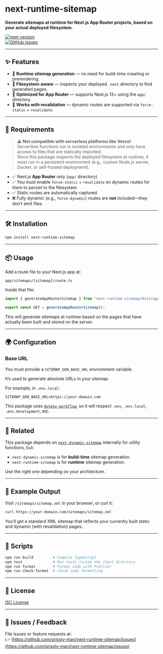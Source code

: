# next-runtime-sitemap

**Generate sitemaps at runtime for Next.js App Router projects, based on your actual deployed filesystem.**

[![npm version](https://img.shields.io/npm/v/next-runtime-sitemap.svg)](https://www.npmjs.com/package/next-runtime-sitemap)  
[![GitHub issues](https://img.shields.io/github/issues/grissly-man/next-runtime-sitemap.svg)](https://github.com/grissly-man/next-runtime-sitemap/issues)

---

## ✨ Features

- 🧠 **Runtime sitemap generation** — no need for build-time crawling or prerendering.
- 📂 **Filesystem-aware** — inspects your deployed `.next` directory to find generated pages.
- 🚀 **Optimized for App Router** — supports Next.js 13+ using the `app/` directory.
- 🔁 **Works with revalidation** — dynamic routes are supported via `force-static` + `revalidate`.

---

## 🚧 Requirements

> ⚠️ **Not compatible with serverless platforms like Vercel**  
> Serverless functions run in isolated environments and only have access to files that are statically imported.  
> Since this package inspects the deployed filesystem at runtime, it must run in a persistent environment (e.g., custom Node.js server, Docker, or self-hosted deployment).

- ✅ Next.js **App Router** only (`app/` directory)
- ✅ You must enable `force-static` + `revalidate` on dynamic routes for them to persist to the filesystem.
- ✅ Static routes are automatically captured.
- ❌ Fully dynamic (e.g., `force-dynamic`) routes are **not** included—they don’t emit files.

---

## 🛠️ Installation

```bash
npm install next-runtime-sitemap
```

---

## 📦 Usage

Add a route file to your Next.js app at:

```
app/sitemaps/[sitemap]/route.ts
```

Inside that file:

```ts
import { generateAppRouterSitemap } from "next-runtime-sitemap/dist/app";

export const GET = generateAppRouterSitemap();
```

This will generate sitemaps at runtime based on the pages that have actually been built and stored on the server.

---

## 🌍 Configuration

### Base URL

You must provide a `SITEMAP_GEN_BASE_URL` environment variable.

It’s used to generate absolute URLs in your sitemap.

For example, in `.env.local`:

```
SITEMAP_GEN_BASE_URL=https://your-domain.com
```

This package uses [`dotenv-workflow`](https://www.npmjs.com/package/dotenv-workflow), so it will respect `.env`, `.env.local`, `.env.development`, etc.

---

## 🔗 Related

This package depends on [`next-dynamic-sitemap`](https://www.npmjs.com/package/next-dynamic-sitemap) internally for utility functions, but:

- `next-dynamic-sitemap` is for **build-time** sitemap generation.
- `next-runtime-sitemap` is for **runtime** sitemap generation.

Use the right one depending on your architecture.

---

## 📄 Example Output

Visit `/sitemaps/sitemap.xml` in your browser, or curl it:

```bash
curl https://your-domain.com/sitemaps/sitemap.xml
```

You’ll get a standard XML sitemap that reflects your currently built static and dynamic (with revalidation) pages.

---

## 🧪 Scripts

```bash
npm run build         # Compile TypeScript
npm test              # Run tests inside the /test directory
npm run format        # Format code with Prettier
npm run check-format  # Check code formatting
```

---

## 📘 License

[ISC License](./LICENSE)

---

## 🐛 Issues / Feedback

File issues or feature requests at:  
👉 [https://github.com/grissly-man/next-runtime-sitemap/issues](https://github.com/grissly-man/next-runtime-sitemap/issues)
